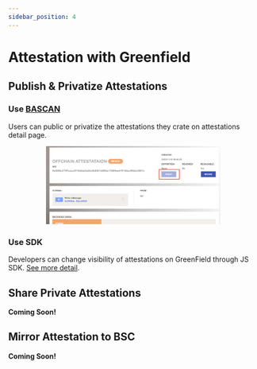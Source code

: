 ```yaml
---
sidebar_position: 4
---
```

# Attestation with Greenfield

## Publish & Privatize Attestations

### Use [BASCAN](https://www.bascan.io)

Users can public or privatize the attestations they crate on attestations detail page.

<div align="center" id="public">
    <img src="/figures/public.png" width="70%" />
</div>

### Use SDK

Developers can change visibility of attestations on GreenField through JS SDK. [See more detail](../sdk/js.md#change-visibility-of-attestations-on-greenfield).

## Share Private Attestations

**Coming Soon!**

## Mirror Attestation to BSC

**Coming Soon!**
